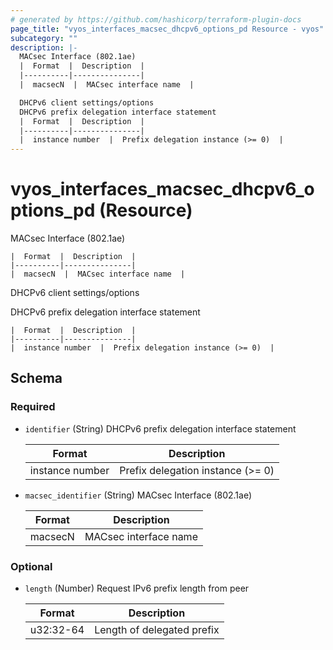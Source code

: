 ```yaml
---
# generated by https://github.com/hashicorp/terraform-plugin-docs
page_title: "vyos_interfaces_macsec_dhcpv6_options_pd Resource - vyos"
subcategory: ""
description: |-
  MACsec Interface (802.1ae)
  |  Format  |  Description  |
  |----------|---------------|
  |  macsecN  |  MACsec interface name  |

  DHCPv6 client settings/options
  DHCPv6 prefix delegation interface statement
  |  Format  |  Description  |
  |----------|---------------|
  |  instance number  |  Prefix delegation instance (>= 0)  |
---
```


# vyos_interfaces_macsec_dhcpv6_options_pd (Resource)

MACsec Interface (802.1ae)

    |  Format  |  Description  |
    |----------|---------------|
    |  macsecN  |  MACsec interface name  |

DHCPv6 client settings/options

DHCPv6 prefix delegation interface statement

    |  Format  |  Description  |
    |----------|---------------|
    |  instance number  |  Prefix delegation instance (>= 0)  |



<!-- schema generated by tfplugindocs -->
## Schema

### Required

- `identifier` (String) DHCPv6 prefix delegation interface statement

    |  Format  |  Description  |
    |----------|---------------|
    |  instance number  |  Prefix delegation instance (>= 0)  |
- `macsec_identifier` (String) MACsec Interface (802.1ae)

    |  Format  |  Description  |
    |----------|---------------|
    |  macsecN  |  MACsec interface name  |

### Optional

- `length` (Number) Request IPv6 prefix length from peer

    |  Format  |  Description  |
    |----------|---------------|
    |  u32:32-64  |  Length of delegated prefix  |
